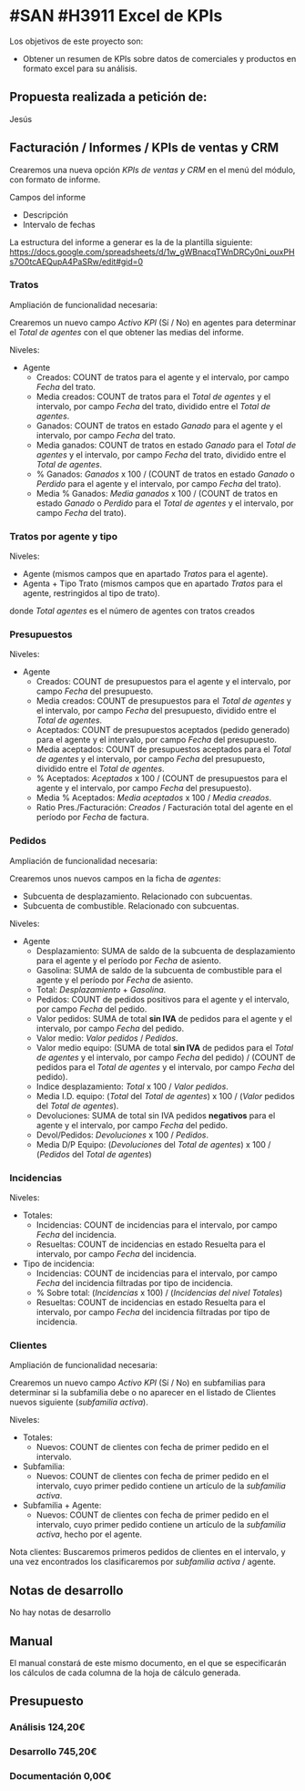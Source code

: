# #SAN #H3911 Excel de KPIs 

Los objetivos de este proyecto son:
+ Obtener un resumen de KPIs sobre datos de comerciales y productos en formato excel para su análisis.

## Propuesta realizada a petición de:
Jesús

## Facturación / Informes / KPIs de ventas y CRM
Crearemos una nueva opción *KPIs de ventas y CRM* en el menú del módulo, con formato de informe.

Campos del informe
+ Descripción
+ Intervalo de fechas

La estructura del informe a generar es la de la plantilla siguiente:
https://docs.google.com/spreadsheets/d/1w_gWBnacqTWnDRCy0ni_ouxPHs7O0tcAEQupA4PaSRw/edit#gid=0 

### Tratos
Ampliación de funcionalidad necesaria:

Crearemos un nuevo campo *Activo KPI* (Sí / No) en agentes para determinar el *Total de agentes* con el que obtener las medias del informe.

Niveles:
+ Agente
    + Creados: COUNT de tratos para el agente y el intervalo, por campo *Fecha* del trato.
    + Media creados: COUNT de tratos para el *Total de agentes* y el intervalo, por campo *Fecha* del trato, dividido entre el *Total de agentes*.
    + Ganados: COUNT de tratos en estado *Ganado* para el agente y el intervalo, por campo *Fecha* del trato.
    + Media ganados: COUNT de tratos  en estado *Ganado* para el *Total de agentes* y el intervalo, por campo *Fecha* del trato, dividido entre el *Total de agentes*.
    + % Ganados: *Ganados* x 100 / (COUNT de tratos en estado *Ganado* o *Perdido* para el agente y el intervalo, por campo *Fecha* del trato).
    + Media % Ganados: *Media ganados* x 100 / (COUNT de tratos en estado *Ganado* o *Perdido* para el *Total de agentes* y el intervalo, por campo *Fecha* del trato).

### Tratos por agente y tipo
Niveles:
+ Agente
    (mismos campos que en apartado *Tratos* para el agente).
+ Agenta + Tipo Trato
    (mismos campos que en apartado *Tratos* para el agente, restringidos al tipo de trato).

donde *Total agentes* es el número de agentes con tratos creados

### Presupuestos
Niveles:
+ Agente
    + Creados: COUNT de presupuestos para el agente y el intervalo, por campo *Fecha* del presupuesto.
    + Media creados: COUNT de presupuestos para el *Total de agentes* y el intervalo, por campo *Fecha* del presupuesto, dividido entre el *Total de agentes*.
    + Aceptados: COUNT de presupuestos aceptados (pedido generado) para el agente y el intervalo, por campo *Fecha* del presupuesto.
    + Media aceptados: COUNT de presupuestos aceptados para el *Total de agentes* y el intervalo, por campo *Fecha* del presupuesto, dividido entre el *Total de agentes*.
    + % Aceptados: *Aceptados* x 100 / (COUNT de presupuestos para el agente 
    y el intervalo, por campo *Fecha* del presupuesto).
    + Media % Aceptados: *Media aceptados* x 100 / *Media creados*.
    + Ratio Pres./Facturación: *Creados* / Facturación total del agente en el período por *Fecha* de factura.


### Pedidos
Ampliación de funcionalidad necesaria:

Crearemos unos nuevos campos en la ficha de *agentes*:
+ Subcuenta de desplazamiento. Relacionado con subcuentas.
+ Subcuenta de combustible. Relacionado con subcuentas.

Niveles:
+ Agente
    + Desplazamiento: SUMA de saldo de la subcuenta de desplazamiento para el agente y el período por *Fecha* de asiento.
    + Gasolina: SUMA de saldo de la subcuenta de combustible para el agente y el período por *Fecha* de asiento.
    + Total: *Desplazamiento* + *Gasolina*.
    + Pedidos: COUNT de pedidos positivos para el agente y el intervalo, por campo *Fecha* del pedido.
    + Valor pedidos: SUMA de total **sin IVA** de pedidos para el agente y el intervalo, por campo *Fecha* del pedido.
    + Valor medio: *Valor pedidos* / *Pedidos*.
    + Valor medio equipo: (SUMA de total **sin IVA** de pedidos para el *Total de agentes* y el intervalo, por campo *Fecha* del pedido) / (COUNT de pedidos para el *Total de agentes* y el intervalo, por campo *Fecha* del pedido).
    + Indice desplazamiento: *Total* x 100 / *Valor pedidos*.
    + Media I.D. equipo: (*Total* del *Total de agentes*) x 100 / (*Valor* pedidos del *Total de agentes*).
    + Devoluciones: SUMA de total sin IVA pedidos **negativos** para el agente y el intervalo, por campo *Fecha* del pedido.
    + Devol/Pedidos: *Devoluciones* x 100 / *Pedidos*.
    + Media D/P Equipo: (*Devoluciones* del *Total de agentes*) x 100 / (*Pedidos* del *Total de agentes*)

### Incidencias
Niveles:
+ Totales:
    + Incidencias: COUNT de incidencias para el intervalo, por campo *Fecha* del incidencia.
    + Resueltas: COUNT de incidencias en estado Resuelta para el intervalo, por campo *Fecha* del incidencia.
+ Tipo de incidencia:
    + Incidencias: COUNT de incidencias para el intervalo, por campo *Fecha* del incidencia filtradas por tipo de incidencia.
    + % Sobre total: (*Incidencias* x 100) / (*Incidencias del nivel Totales*)
    + Resueltas: COUNT de incidencias en estado Resuelta para el intervalo, por campo *Fecha* del incidencia filtradas por tipo de incidencia.

### Clientes
Ampliación de funcionalidad necesaria:

Crearemos un nuevo campo *Activo KPI* (Sí / No) en subfamilias para determinar si la subfamilia debe o no aparecer en el listado de Clientes nuevos siguiente (*subfamilia activa*).

Niveles:
+ Totales:
    + Nuevos: COUNT de clientes con fecha de primer pedido en el intervalo.
+ Subfamilia:
    + Nuevos: COUNT de clientes con fecha de primer pedido en el intervalo, cuyo primer pedido contiene un artículo de la *subfamilia activa*.
+ Subfamilia + Agente:
    + Nuevos: COUNT de clientes con fecha de primer pedido en el intervalo, cuyo primer pedido contiene un artículo de la *subfamilia activa*, hecho por el agente.

Nota clientes: Buscaremos primeros pedidos de clientes en el intervalo, y una vez encontrados los clasificaremos por *subfamilia activa* / agente.


## Notas de desarrollo
No hay notas de desarrollo

## Manual
El manual constará de este mismo documento, en el que se especificarán los cálculos de cada columna de la hoja de cálculo generada.

## Presupuesto
### Análisis 124,20€
### Desarrollo 745,20€
### Documentación 0,00€